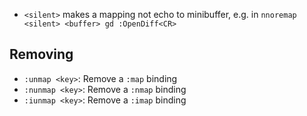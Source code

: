 - `<silent>` makes a mapping not echo to minibuffer, e.g. in `nnoremap <silent> <buffer> gd :OpenDiff<CR>`

## Removing

- `:unmap <key>`: Remove a `:map` binding
- `:nunmap <key>`: Remove a `:nmap` binding
- `:iunmap <key>`: Remove a `:imap` binding
